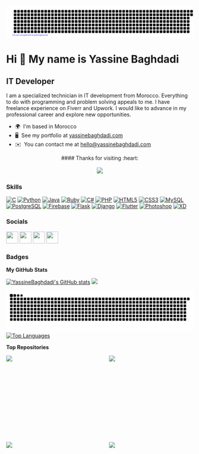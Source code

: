 
<!--

<br>
### Hi there 👋


<p align="center">
    <a href="#">
         <img src="https://github-readme-stats.vercel.app/api?username=YassineBaghdadi&show_icons=true&&cache_seconds=1900&count_private=true&include_all_commits=true" height="300" >
    </a>
    
</p>


<p align="center">
    <a href="#">
         <img src="https://github-readme-stats.vercel.app/api/top-langs/?username=YassineBaghdadi&layout=compact" height="300" >
    </a>
    
</p>

<p align="center">
    <a href="#"><img src="https://img.shields.io/badge/python%20-%2314354C.svg?&style=for-the-badge&logo=python&logoColor=white"/></a>
    <a href="#"><img src="https://img.shields.io/badge/java-ffe66d.svg?&style=for-the-badge&logo=java&logoColor=darkred"></a>
    <a href="#"><img src="https://img.shields.io/badge/shell_script-233d4d.svg?&style=for-the-badge&logo=gnu-bash&logoColor=white"></a>
    <a href="#"><img src="https://img.shields.io/badge/css%20-%231572B6.svg?&style=for-the-badge&logo=css3&logoColor=white"/></a>
    <a href="#"><img src="https://img.shields.io/badge/html%20-%23E34F26.svg?&style=for-the-badge&logo=html5&logoColor=white"/></a>
</p>

<p align="center">
    <a href="#">
         <img src="https://github-readme-stats.vercel.app/api?username=YassineBaghdadi&theme=dark&show_icons=true&&cache_seconds=1900&


_private=true&include_all_commits=true" height="300" >
    </a>
    
</p>

-->

<p align="center">
<img src="gitartwork.svg">  
</p>

Hi 👋 My name is Yassine Baghdadi
=================================

IT Developer
------------

I am a specialized technician in IT development from Morocco. Everything to do with programming and problem solving appeals to me. I have freelance experience on Fiverr and Upwork. I would like to advance in my professional career and explore new opportunities.

* 🌍  I'm based in Morocco
* 🖥️  See my portfolio at [yassinebaghdadi.com](http://yassinebaghdadi.com/)
* ✉️  You can contact me at [hello@yassinebaghdadi.com](mailto:hello@yassinebaghdadi.com)



<p align="center"> 
#### Thanks for visiting :heart: <br><br>
<img src="https://profile-counter.glitch.me/YassineBaghdadi/count.svg">  

<!-- 
<a href="https://www.twitter.com/Y_acineBaghdadi" target="_blank" rel="noreferrer"><img
src="https://img.shields.io/twitter/follow/Y_acineBaghdadi?logo=twitter&style=for-the-badge&color=0891b2&labelColor=1c1917"
/></a><a href="https://www.github.com/YassineBaghdadi" target="_blank" rel="noreferrer"><img
src="https://img.shields.io/github/followers/YassineBaghdadi?logo=github&style=for-the-badge&color=0891b2&labelColor=1c1917" /></a>
<img alt = "profile views" src="https://komarev.com/ghpvc/?username=YassineBaghaddi&color=0891b2&labelColor=1c1917&style=for-the-badge">   -->
### Skills

<p align="left">
<a href="https://docs.microsoft.com/en-us/cpp/?view=msvc-170" target="_blank" rel="noreferrer"><img src="https://raw.githubusercontent.com/danielcranney/readme-generator/main/public/icons/skills/c-colored.svg" width="36" height="36" alt="C" /></a>
<a href="https://www.python.org/" target="_blank" rel="noreferrer"><img src="https://raw.githubusercontent.com/danielcranney/readme-generator/main/public/icons/skills/python-colored.svg" width="36" height="36" alt="Python" /></a>
<a href="https://www.oracle.com/java/" target="_blank" rel="noreferrer"><img src="https://raw.githubusercontent.com/danielcranney/readme-generator/main/public/icons/skills/java-colored.svg" width="36" height="36" alt="Java" /></a>
<a href="https://www.ruby-lang.org/" target="_blank" rel="noreferrer"><img src="https://raw.githubusercontent.com/danielcranney/readme-generator/main/public/icons/skills/ruby-colored.svg" width="36" height="36" alt="Ruby" /></a>
<a href="https://docs.microsoft.com/en-us/dotnet/csharp/" target="_blank" rel="noreferrer"><img src="https://raw.githubusercontent.com/danielcranney/readme-generator/main/public/icons/skills/csharp-colored.svg" width="36" height="36" alt="C#" /></a>
<a href="https://www.php.net/" target="_blank" rel="noreferrer"><img src="https://raw.githubusercontent.com/danielcranney/readme-generator/main/public/icons/skills/php-colored.svg" width="36" height="36" alt="PHP" /></a>
<a href="https://developer.mozilla.org/en-US/docs/Glossary/HTML5" target="_blank" rel="noreferrer"><img src="https://raw.githubusercontent.com/danielcranney/readme-generator/main/public/icons/skills/html5-colored.svg" width="36" height="36" alt="HTML5" /></a>
<a href="https://www.w3.org/TR/CSS/#css" target="_blank" rel="noreferrer"><img src="https://raw.githubusercontent.com/danielcranney/readme-generator/main/public/icons/skills/css3-colored.svg" width="36" height="36" alt="CSS3" /></a>
<a href="https://www.mysql.com/" target="_blank" rel="noreferrer"><img src="https://raw.githubusercontent.com/danielcranney/readme-generator/main/public/icons/skills/mysql-colored.svg" width="36" height="36" alt="MySQL" /></a>
<a href="https://www.postgresql.org/" target="_blank" rel="noreferrer"><img src="https://raw.githubusercontent.com/danielcranney/readme-generator/main/public/icons/skills/postgresql-colored.svg" width="36" height="36" alt="PostgreSQL" /></a>
<a href="https://firebase.google.com/" target="_blank" rel="noreferrer"><img src="https://raw.githubusercontent.com/danielcranney/readme-generator/main/public/icons/skills/firebase-colored.svg" width="36" height="36" alt="Firebase" /></a>
<a href="https://flask.palletsprojects.com/en/2.0.x/" target="_blank" rel="noreferrer"><img src="https://raw.githubusercontent.com/danielcranney/readme-generator/main/public/icons/skills/flask-colored.svg" width="36" height="36" alt="Flask" /></a>
<a href="https://www.djangoproject.com/" target="_blank" rel="noreferrer"><img src="https://raw.githubusercontent.com/danielcranney/readme-generator/main/public/icons/skills/django-colored.svg" width="36" height="36" alt="Django" /></a>
<a href="https://flutter.dev/" target="_blank" rel="noreferrer"><img src="https://raw.githubusercontent.com/danielcranney/readme-generator/main/public/icons/skills/flutter-colored.svg" width="36" height="36" alt="Flutter" /></a>
<a href="https://www.adobe.com/uk/products/photoshop.html" target="_blank" rel="noreferrer"><img src="https://raw.githubusercontent.com/danielcranney/readme-generator/main/public/icons/skills/photoshop-colored.svg" width="36" height="36" alt="Photoshop" /></a>
<a href="https://www.adobe.com/uk/products/xd.html" target="_blank" rel="noreferrer"><img src="https://raw.githubusercontent.com/danielcranney/readme-generator/main/public/icons/skills/xd-colored.svg" width="36" height="36" alt="XD" /></a>
</p>


### Socials

<p align="left"> <a href="https://www.github.com/YassineBaghdadi" target="_blank" rel="noreferrer"><img src="https://raw.githubusercontent.com/danielcranney/readme-generator/main/public/icons/socials/github.svg" width="32" height="32" /></a> <a href="https://www.linkedin.com/in/yassinebaghdadi" target="_blank" rel="noreferrer"><img src="https://raw.githubusercontent.com/danielcranney/readme-generator/main/public/icons/socials/linkedin.svg" width="32" height="32" /></a> <a href="https://www.stackoverflow.com/users/12010731/yassine-baghdadi" target="_blank" rel="noreferrer"><img src="https://raw.githubusercontent.com/danielcranney/readme-generator/main/public/icons/socials/stackoverflow.svg" width="32" height="32" /></a> <a href="https://www.twitter.com/Y_acineBaghdadi" target="_blank" rel="noreferrer"><img src="https://raw.githubusercontent.com/danielcranney/readme-generator/main/public/icons/socials/twitter.svg" width="32" height="32" /></a></p>

### Badges

<b>My GitHub Stats</b>

<a href="http://www.github.com/YassineBaghdadi"><img src="https://github-readme-stats.vercel.app/api?username=YassineBaghdadi&show_icons=true&hide=&count_private=true&title_color=0891b2&text_color=ffffff&icon_color=0891b2&bg_color=1c1917&hide_border=true&show_icons=true&include_all_commits=true" alt="YassineBaghdadi's GitHub stats" /></a>       <a href="http://www.github.com/YassineBaghdadi"><img src="https://github-readme-streak-stats.herokuapp.com/?user=YassineBaghdadi&stroke=ffffff&background=1c1917&ring=0891b2&fire=0891b2&currStreakNum=ffffff&currStreakLabel=0891b2&sideNums=ffffff&sideLabels=ffffff&dates=ffffff&hide_border=true" /></a>
<!--
<a href="http://www.github.com/YassineBaghdadi"><img src="https://activity-graph.herokuapp.com/graph?username=YassineBaghdadi&bg_color=1c1917&color=ffffff&line=0891b2&point=ffffff&area_color=1c1917&area=true&hide_border=true&custom_title=GitHub%20Commits%20Graph" alt="GitHub Commits Graph" /></a>
-->
<a href="https://github.com/YassineBaghdadi?tab=repositories" style="text-align:center">
<!-- <img src="https://github.com/YassineBaghdadi/YassineBaghdadi/blob/output/github-contribution-grid-snake.gif"/> -->
<img src="https://raw.githubusercontent.com/YassineBaghdadi/YassineBaghdadi/output/github-contribution-grid-snake.svg"/>
</a>
<a href="https://github.com/YassineBaghdadi" align="left"><img src="https://github-readme-stats.vercel.app/api/top-langs/?username=YassineBaghdadi&langs_count=10&title_color=0891b2&text_color=ffffff&icon_color=0891b2&bg_color=1c1917&hide_border=true&locale=en&custom_title=Top%20%Languages" alt="Top Languages" /></a>

<b>Top Repositories</b>

<div width="100%" align="center"><a href="https://github.com/YassineBaghdadi/TransportingPlanning" align="left"><img align="left" width="45%" src="https://github-readme-stats.vercel.app/api/pin/?username=YassineBaghdadi&repo=TransportingPlanning&title_color=0891b2&text_color=ffffff&icon_color=0891b2&bg_color=1c1917&hide_border=true&locale=en" /></a><a href="https://github.com/YassineBaghdadi/TypingTest" align="right"><img align="right" width="45%" src="https://github-readme-stats.vercel.app/api/pin/?username=YassineBaghdadi&repo=TypingTest&title_color=0891b2&text_color=ffffff&icon_color=0891b2&bg_color=1c1917&hide_border=true&locale=en" /></a></div><br /><br /><br /><br /><br /><br /><br />

<br /><br /><br /><br /><br />

<div width="100%" align="center"><a href="https://github.com/YassineBaghdadi/Alex-1.0" align="left"><img align="left" width="45%" src="https://github-readme-stats.vercel.app/api/pin/?username=YassineBaghdadi&repo=Alex-1.0&title_color=0891b2&text_color=ffffff&icon_color=0891b2&bg_color=1c1917&hide_border=true&locale=en" /></a><a href="https://github.com/YassineBaghdadi/PARA-ELECTRO" align="right"><img align="right" width="45%" src="https://github-readme-stats.vercel.app/api/pin/?username=YassineBaghdadi&repo=PARA-ELECTRO&title_color=0891b2&text_color=ffffff&icon_color=0891b2&bg_color=1c1917&hide_border=true&locale=en" /></a></div>



